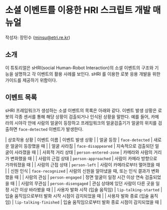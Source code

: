 # 소셜 이벤트를 이용한 HRI 스크립트 개발 매뉴얼

작성자: 장민수 (minsu@etri.re.kr)

## 소개
이 튜토리얼은 sHRI(social Human-Robot Interaction)의 소셜 이벤트의 구조와 기능을 설명하고 각 이벤트의 활용 사례를 보인다.
sHRI 를 이용한 로봇 응용 개발을 위한 가이드를 제공하기 위함이다.

## 이벤트 목록
sHRI 프레임워크가 생성하는 소셜 이벤트의 목록은 아래와 같다. 
이벤트 발생 상황은 로봇의 각종 센서를 통해 해당 상황이 검출되거나 인식된 상황을 말한다. 
예를 들어, 카메라의 시야각 안에 사람의 얼굴이 등장하고 프레임워크의 얼굴검출기가 얼굴의 위치를 검출하면 `face-detected` 이벤트가 발생한다.

| 상호작용 상황 | 이벤트 이름 | 이벤트 발생 상황 |
| 얼굴 등장    | `face-detected` | 새로운 얼굴이 등장했을 때 |
| 얼굴 사라짐  | `face-disappeared` | 지속적으로 검출되던 얼굴이 사라졌을 때 |
| 사회적 거리 상태 | `person-entered-zone` | 카메라와 사람의 거리가 변화했을 때 |
| 사람의 근접 상태 | `person-approached` | 사람이 카메라 방향으로 가까워졌을 때 |
| 사람의 근접 상태 | `person-left` | 사람이 카메라로부터 멀어졌을 때 |
| 신원 인식 | `face-recognized` | 사람의 신원을 알아냈을 때, 또는 인식 결과가 변화했을 때 |
| 사람의 관심 | `person-engaged` | 정면 얼굴이 일정 시간 이상 연속 검출되었을 때 |
| 사람의 무관심 | `person-disengaged` | 관심 상태에 있던 사람이 다른 곳을 일정 시간 이상 바라봤을 때 |
| 사용자 발화 시작 (입술 움직임) | `lip-talking-started` | 입술 움직임으로부터 발화 시작 시점이 감지되었을 때 |
| 사용자 발화 종료 (입술 움직임) | `lip-talking-finished` | 입술 움직임으로부터 발화 종료 시점이 감지되었을 때 |